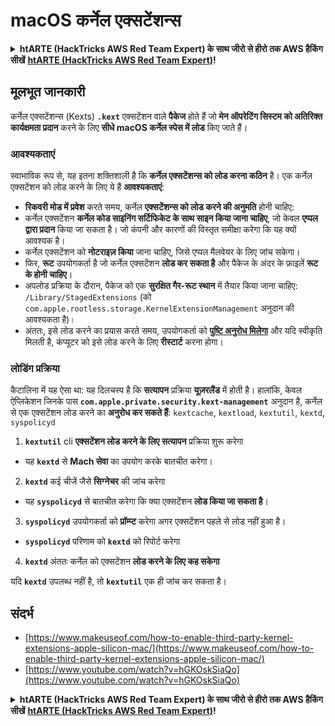 # macOS कर्नेल एक्सटेंशन्स

<details>

<summary><strong>htARTE (HackTricks AWS Red Team Expert) के साथ जीरो से हीरो तक AWS हैकिंग सीखें</strong> <a href="https://training.hacktricks.xyz/courses/arte"><strong>htARTE (HackTricks AWS Red Team Expert)</strong></a><strong>!</strong></summary>

* क्या आप **साइबर सुरक्षा कंपनी** में काम कर रहे हैं? क्या आप अपनी **कंपनी को हैकट्रिक्स में विज्ञापित करना चाहते हैं**? या आपको **PEASS का नवीनतम संस्करण देखना है या HackTricks को PDF में डाउनलोड करना है**? [**सदस्यता की योजनाएं देखें**](https://github.com/sponsors/carlospolop)!
* [**The PEASS Family**](https://opensea.io/collection/the-peass-family) की खास [**NFTs**](https://opensea.io/collection/the-peass-family) संग्रह का खुलासा करें
* [**PEASS और HackTricks की आधिकारिक स्वैग**](https://peass.creator-spring.com) प्राप्त करें
* **डिस्कॉर्ड समूह** में [**💬**](https://emojipedia.org/speech-balloon/) **शामिल हों** या [**टेलीग्राम समूह**](https://t.me/peass) में शामिल हों या **मुझे** **ट्विटर** पर फॉलो करें 🐦[**@carlospolopm**](https://twitter.com/hacktricks\_live)।
* **हैकिंग ट्रिक्स को** [**हैकट्रिक्स रेपो**](https://github.com/carlospolop/hacktricks) **और** [**हैकट्रिक्स-क्लाउड रेपो**](https://github.com/carlospolop/hacktricks-cloud) **में पीआर भेजकर अपने ट्रिक्स साझा करें**।

</details>

## मूलभूत जानकारी

कर्नेल एक्सटेंशन्स (Kexts) **`.kext`** एक्सटेंशन वाले **पैकेज** होते हैं जो **मेन ऑपरेटिंग सिस्टम को अतिरिक्त कार्यक्षमता प्रदान** करने के लिए **सीधे macOS कर्नेल स्पेस में लोड** किए जाते हैं।

### आवश्यकताएं

स्वाभाविक रूप से, यह इतना शक्तिशाली है कि **कर्नेल एक्सटेंशन्स को लोड करना कठिन** है। एक कर्नेल एक्सटेंशन को लोड करने के लिए ये हैं **आवश्यकताएं**:

* **रिकवरी मोड में प्रवेश** करते समय, कर्नेल **एक्सटेंशन्स को लोड करने की अनुमति** होनी चाहिए:
* कर्नेल एक्सटेंशन **कर्नेल कोड साइनिंग सर्टिफिकेट के साथ साइन किया जाना चाहिए**, जो केवल **एप्पल द्वारा प्रदान** किया जा सकता है। जो कंपनी और कारणों की विस्तृत समीक्षा करेगा कि यह क्यों आवश्यक है।
* कर्नेल एक्सटेंशन को **नोटराइज़ किया** जाना चाहिए, जिसे एप्पल मैलवेयर के लिए जांच सकेगा।
* फिर, **रूट** उपयोगकर्ता है जो कर्नेल एक्सटेंशन **लोड कर सकता है** और पैकेज के अंदर के फ़ाइलें **रूट के होनी चाहिए**।
* अपलोड प्रक्रिया के दौरान, पैकेज को एक **सुरक्षित गैर-रूट स्थान** में तैयार किया जाना चाहिए: `/Library/StagedExtensions` (को `com.apple.rootless.storage.KernelExtensionManagement` अनुदान की आवश्यकता है)।
* अंततः, इसे लोड करने का प्रयास करते समय, उपयोगकर्ता को [**पुष्टि अनुरोध मिलेगा**](https://developer.apple.com/library/archive/technotes/tn2459/\_index.html) और यदि स्वीकृति मिलती है, कंप्यूटर को इसे लोड करने के लिए **रीस्टार्ट** करना होगा।

### लोडिंग प्रक्रिया

कैटालिना में यह ऐसा था: यह दिलचस्प है कि **सत्यापन** प्रक्रिया **यूज़रलैंड** में होती है। हालांकि, केवल ऐप्लिकेशन जिनके पास **`com.apple.private.security.kext-management`** अनुदान है, कर्नेल से एक एक्सटेंशन लोड करने का **अनुरोध कर सकते हैं**: `kextcache`, `kextload`, `kextutil`, `kextd`, `syspolicyd`

1. **`kextutil`** cli **एक्सटेंशन लोड करने के लिए सत्यापन** प्रक्रिया शुरू करेगा
* यह **`kextd`** से **Mach सेवा** का उपयोग करके बातचीत करेगा।
2. **`kextd`** कई चीजें जैसे **सिग्नेचर** की जांच करेगा
* यह **`syspolicyd`** से बातचीत करेगा कि क्या एक्सटेंशन **लोड किया जा सकता है**।
3. **`syspolicyd`** उपयोगकर्ता को **प्रॉम्प्ट** करेगा अगर एक्सटेंशन पहले से लोड नहीं हुआ है।
* **`syspolicyd`** परिणाम को **`kextd`** को रिपोर्ट करेगा
4. **`kextd`** अंततः कर्नेल को एक्सटेंशन **लोड करने के लिए कह सकेगा**

यदि **`kextd`** उपलब्ध नहीं है, तो **`kextutil`** एक ही जांच कर सकता है।

## संदर्भ

* [https://www.makeuseof.com/how-to-enable-third-party-kernel-extensions-apple-silicon-mac/](https://www.makeuseof.com/how-to-enable-third-party-kernel-extensions-apple-silicon-mac/)
* [https://www.youtube.com/watch?v=hGKOskSiaQo](https://www.youtube.com/watch?v=hGKOskSiaQo)

<details>

<summary><strong>htARTE (HackTricks AWS Red Team Expert) के साथ जीरो से हीरो तक AWS हैकिंग सीखें</strong> <a href="https://training.hacktricks.xyz/courses/arte"><strong>htARTE (HackTricks AWS Red Team Expert)</strong></a><strong>!</strong></summary>

* क्या आप **साइबर सुरक्षा कंपनी** में काम कर रहे हैं? क्या आप अपनी **कंपनी को हैकट्रिक्स में विज्ञापित करना चाहते हैं**? या आपको **PEASS का नवीनतम संस्करण देखना है या HackTricks को PDF में डाउनलोड करना है**? [**सदस्यता की योजनाएं देखें**](https://github.com/sponsors/carlospolop)!
* [**The PEASS Family**](https://opensea.io/collection/the-peass-family) की खास [**NFTs**](https://opensea.io/collection/the-peass-family) संग्रह का खुलासा करें
* [**PEASS और HackTricks की आधिकारिक स्वैग**](https://peass.creator-spring.com) प्राप्त करें
* **डिस्कॉर्ड समूह** में [**💬**](https://emojipedia.org/speech-balloon/) **शामिल हों** या [**टेलीग्राम समूह**](https://t.me/peass) में शामिल हों या **मुझे** **ट्विटर** पर फॉलो करें 🐦[**@carlospolopm**](https://twitter.com/hacktricks\_live)।
* **हैकिंग ट्रिक्स को** [**हैकट्रिक्स रेपो**](https://github.com/carlospolop/hacktricks) **और** [**हैकट्रिक्स-क्लाउड रेपो**](https://github.com/carlospolop/hacktricks-cloud) **में पीआर भेजकर अपने ट्रिक्स साझा करें**।

</details>
